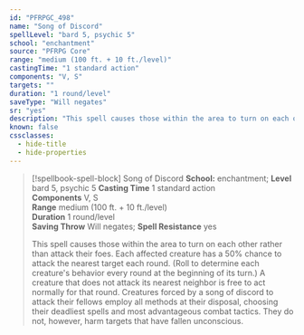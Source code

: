 ```yaml
---
id: "PFRPGC_498"
name: "Song of Discord"
spellLevel: "bard 5, psychic 5"
school: "enchantment"
source: "PFRPG Core"
range: "medium (100 ft. + 10 ft./level)"
castingTime: "1 standard action"
components: "V, S"
targets: ""
duration: "1 round/level"
saveType: "Will negates"
sr: "yes"
description: "This spell causes those within the area to turn on each other rather than attack their foes. Each affected creature has a 50% chance to attack the nearest target each round. (Roll to determine each creature's behavior every round at the beginning of its turn.) A creature that does not attack its nearest neighbor is free to act normally for that round. Creatures forced by a song of discord to attack their fellows employ all methods at their disposal, choosing their deadliest spells and most advantageous combat tactics. They do not, however, harm targets that have fallen unconscious."
known: false
cssclasses:
  - hide-title
  - hide-properties
---
```


> [!spellbook-spell-block] Song of Discord
> **School:** enchantment; **Level** bard 5, psychic 5
> **Casting Time** 1 standard action  
> **Components** V, S  
> **Range** medium (100 ft. + 10 ft./level)  
> **Duration** 1 round/level  
> **Saving Throw** Will negates; **Spell Resistance** yes
> 
> This spell causes those within the area to turn on each other rather than attack their foes. Each affected creature has a 50% chance to attack the nearest target each round. (Roll to determine each creature's behavior every round at the beginning of its turn.) A creature that does not attack its nearest neighbor is free to act normally for that round. Creatures forced by a song of discord to attack their fellows employ all methods at their disposal, choosing their deadliest spells and most advantageous combat tactics. They do not, however, harm targets that have fallen unconscious.